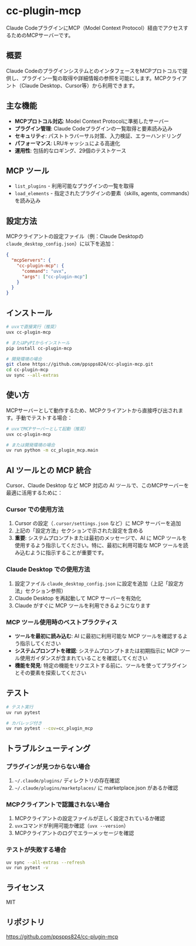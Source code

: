 # cc-plugin-mcp

Claude CodeプラグインにMCP（Model Context Protocol）経由でアクセスするためのMCPサーバーです。

## 概要

Claude CodeのプラグインシステムとのインタフェースをMCPプロトコルで提供し、プラグイン一覧の取得や詳細情報の参照を可能にします。MCPクライアント（Claude Desktop、Cursor等）から利用できます。

## 主な機能

- **MCPプロトコル対応**: Model Context Protocolに準拠したサーバー
- **プラグイン管理**: Claude Codeプラグインの一覧取得と要素読み込み
- **セキュリティ**: パストトラバーサル対策、入力検証、エラーハンドリング
- **パフォーマンス**: LRUキャッシュによる高速化
- **運用性**: 包括的なロギング、29個のテストケース

## MCP ツール

- `list_plugins` - 利用可能なプラグインの一覧を取得
- `load_elements` - 指定されたプラグインの要素（skills, agents, commands）を読み込み

## 設定方法

MCPクライアントの設定ファイル（例：Claude Desktopの`claude_desktop_config.json`）に以下を追加：

```json
{
  "mcpServers": {
    "cc-plugin-mcp": {
      "command": "uvx",
      "args": ["cc-plugin-mcp"]
    }
  }
}
```

## インストール

```bash
# uvxで直接実行（推奨）
uvx cc-plugin-mcp

# またはPyPIからインストール
pip install cc-plugin-mcp

# 開発環境の場合
git clone https://github.com/ppspps824/cc-plugin-mcp.git
cd cc-plugin-mcp
uv sync --all-extras
```

## 使い方

MCPサーバーとして動作するため、MCPクライアントから直接呼び出されます。手動でテストする場合：

```bash
# uvxでMCPサーバーとして起動（推奨）
uvx cc-plugin-mcp

# または開発環境の場合
uv run python -m cc_plugin_mcp.main
```

## AI ツールとの MCP 統合

Cursor、Claude Desktop など MCP 対応の AI ツールで、このMCPサーバーを最適に活用するために：

### Cursor での使用方法
1. Cursor の設定（`.cursor/settings.json` など）に MCP サーバーを追加
2. 上記の「設定方法」セクションで示された設定を含める
3. **重要**: システムプロンプトまたは最初のメッセージで、AI に MCP ツールを使用するよう指示してください。特に、最初に利用可能な MCP ツールを読み込むように指示することが重要です。

### Claude Desktop での使用方法
1. 設定ファイル `claude_desktop_config.json` に設定を追加（上記「設定方法」セクション参照）
2. Claude Desktop を再起動して MCP サーバーを有効化
3. Claude がすぐに MCP ツールを利用できるようになります

### MCP ツール使用時のベストプラクティス
- **ツールを最初に読み込む**: AI に最初に利用可能な MCP ツールを確認するよう指示してください
- **システムプロンプトを確認**: システムプロンプトまたは初期指示に MCP ツール使用ガイダンスが含まれていることを確認してください
- **機能を発見**: 特定の機能をリクエストする前に、ツールを使ってプラグインとその要素を探索してください

## テスト

```bash
# テスト実行
uv run pytest

# カバレッジ付き
uv run pytest --cov=cc_plugin_mcp
```

## トラブルシューティング

### プラグインが見つからない場合
1. `~/.claude/plugins/` ディレクトリの存在確認
2. `~/.claude/plugins/marketplaces/` に marketplace.json があるか確認

### MCPクライアントで認識されない場合
1. MCPクライアントの設定ファイルが正しく設定されているか確認
2. `uvx`コマンドが利用可能か確認（`uvx --version`）
3. MCPクライアントのログでエラーメッセージを確認

### テストが失敗する場合
```bash
uv sync --all-extras --refresh
uv run pytest -v
```

## ライセンス

MIT

## リポジトリ

https://github.com/ppspps824/cc-plugin-mcp

